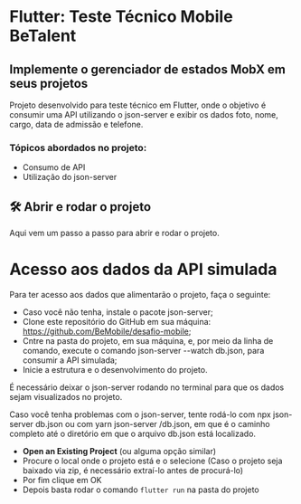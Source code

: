 # Flutter: Teste Técnico Mobile BeTalent

## Implemente o gerenciador de estados MobX em seus projetos

Projeto desenvolvido para teste técnico em Flutter, onde o objetivo é consumir uma API utilizando o json-server e exibir os dados foto, nome, cargo, data de admissão e telefone. 

### Tópicos abordados no projeto:

- Consumo de API
- Utilização do json-server


## 🛠️ Abrir e rodar o projeto

Aqui vem um passo a passo para abrir e rodar o projeto.

# Acesso aos dados da API simulada

Para ter acesso aos dados que alimentarão o projeto, faça o seguinte:

- Caso você não tenha, instale o pacote json-server;
- Clone este repositório do GitHub em sua máquina: https://github.com/BeMobile/desafio-mobile;
- Cntre na pasta do projeto, em sua máquina, e, por meio da linha de comando, execute o comando json-server --watch db.json, para consumir a API simulada;
- Inicie a estrutura e o desenvolvimento do projeto.

É necessário deixar o json-server rodando no terminal para que os dados sejam visualizados no projeto.

Caso você tenha problemas com o json-server, tente rodá-lo com npx json-server db.json ou com yarn json-server <path>/db.json, em que <path> é o caminho completo até o diretório em que o arquivo db.json está localizado.


- **Open an Existing Project** (ou alguma opção similar)
- Procure o local onde o projeto está e o selecione (Caso o projeto seja baixado via zip, é necessário extraí-lo antes de procurá-lo)
- Por fim clique em OK
- Depois basta rodar o comando `flutter run` na pasta do projeto

